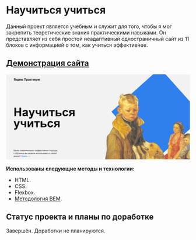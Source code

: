 # Научиться учиться

Данный проект является учебным и служит для того, чтобы я мог закрепить теоретические знания практическими навыками. Он представляет из себя простой неадаптивный одностраничный сайт из 11 блоков с информацией о том, как учиться эффективнее.

## [Демонстрация сайта](https://8gato8.github.io/how-to-learn/)
![Превью](./images/how-to-learn.jpg)

**Использованы следующие методы и технологии:**

- HTML.
- CSS.
- Flexbox.
- [Методология BEM](https://ru.bem.info/methodology/ "Использована классическая схема организации файловой структуры БЭМ-проектов: Nested").


## Статус проекта и планы по доработке
Завершён. Доработки не планируются.

